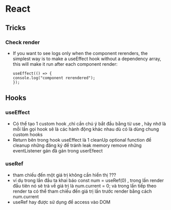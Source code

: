 # React
## Tricks 
### Check render 
- If you want to see logs only when the component rerenders, the simplest way is to make a useEffect hook without a dependency array, this will make it run after each component render:
  ```
  useEffect(() => {
  console.log("component rerendered");
  });
  ```
## Hooks
### useEffect
-  Có thể tạo 1 custom hook ,chỉ cần chú ý bắt đầu bằng từ use , hãy nhớ là mỗi lần gọi hook sẽ là các hành động khác nhau dù có là dùng chung custom hooks
-  Return bên trong hook useEffect là 1 cleanUp optional function để cleanup những đăng ký để tránh leak memory  remove những eventListener gán đã gán trong userEfeect

### useRef
- tham chiếu đến một giá trị không cần hiển thị ???
- ví dụ trong lần đầu ta khai báo const num = useRef(0) , trong lần render đầu tiên nó sẽ trả về giá trị là num.current = 0; và trong lần tiếp theo render ta có thể tham chiếu đến giá trị lần trước render bằng cách num.current
- useRef hay được sử dụng để access vào DOM 

